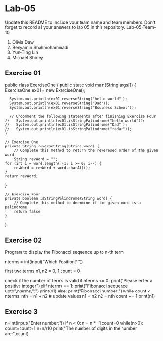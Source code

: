 # Lab-05

Update this README to include your team name and team members. Don't forget to record all your answers to lab 05 in this repository.
Lab-05-Team-10

1. Olivia Daw
2. Benyamin Shahmohammadi
3. Yun-Ting Lin
4. Michael Shirley

## Exercise 01
public class ExerciseOne {
    public static void main(String args[]) {
      ExerciseOne ex01 = new ExerciseOne();

      System.out.println(ex01.reverseString("hello world"));
      System.out.println(ex01.reverseString("Dad"));
      System.out.println(ex01.reverseString("Bsuiness School"));
      
      // Uncomment the following statements after finishing Exercise Four
    //   System.out.println(ex01.isStringPalindrome("hello world"));
    //   System.out.println(ex01.isStringPalindrome("Dad"));
    //   System.out.println(ex01.isStringPalindrome("radar"));
    }
    
    // Exercise One
    private String reverseString(String word) {
        // Complete this method to return the reveresed order of the given word
        String revWord = "";
    for (int i = word.length()-1; i >= 0; i--) {
        revWord = revWord + word.charAt(i);
    }
    return revWord;
  }
    
    
    // Exercise Four
    private boolean isStringPalindrome(String word) {
        // Complete this method to deermine if the given word is a palindrome
        return false;
    }
}

 ## Exercise 02
 
 Program to display the Fibonacci sequence up to n-th term

nterms = int(input("Which Position? "))

 first two terms
n1, n2 = 0, 1
count = 0

 check if the number of terms is valid
if nterms <= 0:
   print("Please enter a positive integer")
elif nterms == 1:
   print("Fibonacci sequence upto",nterms,":")
   print(n1)
else:
   print("Fibonacci number:")
   while count < nterms:
       nth = n1 + n2
       # update values
       n1 = n2
       n2 = nth
       count += 1
print(n1)


## Exercise 3
n=int(input("Enter number:"))
if n < 0:
 n = n * -1
count=0
while(n>0):
    count=count+1
    n=n//10
print("The number of digits in the number are:",count)

